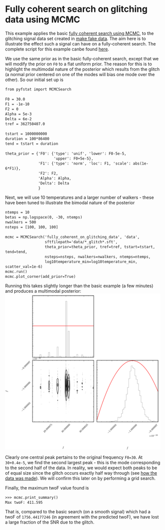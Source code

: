 # Fully coherent search on glitching data using MCMC

This example applies the basic [fully coherent
search using MCMC](fully_coherent_search_using_MCMC.md), to the glitching signal data set created in
[make fake data](make_fake_data.md]). The aim here is to illustrate the effect
such a signal can have on a fully-coherent search. The complete script for this
example canbe found
[here](../example/fully_cohrent_search_on_glitching_data.py).


We use the same prior as in the basic fully-coherent search, except that we
will modify the prior on `F0` to a flat uniform prior. The reason for this is
to highlight the multimodal nature of the posterior which results from the
glitch (a normal prior centered on one of the modes will bias one mode over
the other). So our initial set up is

```
from pyfstat import MCMCSearch

F0 = 30.0
F1 = -1e-10
F2 = 0
Alpha = 5e-3
Delta = 6e-2
tref = 362750407.0

tstart = 1000000000
duration = 100*86400
tend = tstart = duration

theta_prior = {'F0': {'type': 'unif', 'lower': F0-5e-5,
                      'upper': F0+5e-5},
               'F1': {'type': 'norm', 'loc': F1, 'scale': abs(1e-6*F1)},
               'F2': F2,
               'Alpha': Alpha,
               'Delta': Delta
               }
```

Next, we will use 10 temperatures and a larger number of walkers - these have
been tuned to illustrate the bimodal nature of the posterior

```
ntemps = 10
betas = np.logspace(0, -30, ntemps)
nwalkers = 500
nsteps = [100, 100, 100]

mcmc = MCMCSearch('fully_coherent_on_glitching_data', 'data',
                  sftfilepath='data/*_glitch*.sft',
                  theta_prior=theta_prior, tref=tref, tstart=tstart, tend=tend,
                  nsteps=nsteps, nwalkers=nwalkers, ntemps=ntemps,
                  log10temperature_min=log10temperature_min, scatter_val=1e-6)
mcmc.run()
mcmc.plot_corner(add_prior=True)
```

Running this takes slightly longer than the basic example (a few minutes) and
produces a multimodal posterior:
![](img/fully_coherent_on_glitching_data_corner.png)

Clearly one central peak pertains to the original frequency `F0=30`. At
`30+0.4e-5`, we find the second largest peak - this is the mode corresponding
to the second half of the data. In reality, we would expect both peaks to be
of equal size since the glitch occurs exactly half way through (see [how the
data was made](make_fake_data.md)). We will confirm this later on by performing
a grid search.

Finally, the maximum twoF value found is

```
>>> mcmc.print_summary()
Max twoF: 411.595
```
That is, compared to the basic search (on a smooth signal) which had a twoF of
`1756.44177246` (in agreement with the predicted twoF), we have lost a large
fraction of the SNR due to the glitch.

